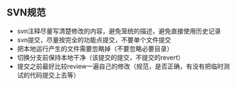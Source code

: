 ## SVN规范
* svn注释尽量写清楚修改的内容，避免笼统的描述，避免直接使用历史记录
* svn提交，尽量按完全的功能点提交，不要单个文件提交
* 把本地运行产生的文件需要忽略掉（不要忽略必要目录）
* 切换分支前保持本地干净（该提交的提交，不提交的revert）
* 提交之前最好比较review一遍自己的修改（规范，是否正确，有没有把临时测试的代码提交上去等）

